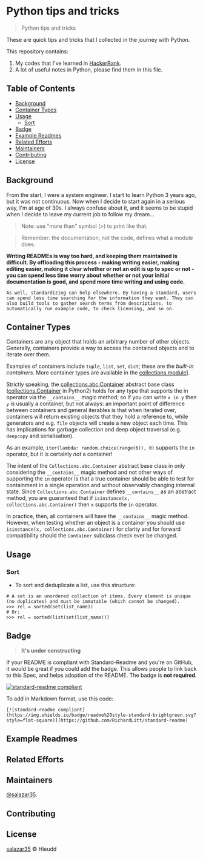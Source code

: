 # Python tips and tricks

> Python tips and tricks

These are quick tips and tricks that I collected in the journey with Python.

This repository contains:

1. My codes that I've learned in [HackerRank](https://www.hackerrank.com).
2. A lot of useful notes in Python, please find them in this file.



## Table of Contents

- [Background](#background)
- [Container Types](#container-types)
- [Usage](#usage)
	- [Sort](#sort)
- [Badge](#badge)
- [Example Readmes](#example-readmes)
- [Related Efforts](#related-efforts)
- [Maintainers](#maintainers)
- [Contributing](#contributing)
- [License](#license)

## Background

From the start, I were a system engineer. I start to learn Python 3 years ago, but it was not continuous. Now when I decide to start again in a serious way, I'm at age of 30s. I always confuse about it, and it seems to be stupid when I decide to leave my current job to follow my dream...

> Note: use "more than" symbol (>) to print like that.

> Remember: the documentation, not the code, defines what a module does.


**Writing READMEs is way too hard, and keeping them maintained is difficult. By offloading this process - making writing easier, making editing easier, making it clear whether or not an edit is up to spec or not - you can spend less time worry about whether or not your initial documentation is good, and spend more time writing and using code.**

`As well, standardizing can help elsewhere. By having a standard, users can spend less time searching for the information they want. They can also build tools to gather search terms from descriptions, to automatically run example code, to check licensing, and so on.`

## Container Types

Containers are any object that holds an arbitrary number of other objects. Generally, containers provide a way to access the contained objects and to iterate over them.

Examples of containers include `tuple`, `list`, `set`, `dict`; these are the *built-in containers*. More container types are available in the [collections module](http://docs.python.org/dev/library/collections.html#module-collections)].

Strictly speaking, the [collections.abc.Container](http://docs.python.org/dev/library/collections.abc.html#collections.abc.Container) abstract base class ([collections.Container](http://docs.python.org/library/collections.html#collections.Container) in Python2) holds for any type that supports the in operator via the `__contains__` magic method; so if you can write `x in y` then `y` is usually a container, but not always: an important point of difference between containers and general iterables is that when iterated over, containers will return existing objects that they hold a reference to, while generators and e.g. `file` objects will create a new object each time. This has implications for garbage collection and deep object traversal (e.g. `deepcopy` and serialisation).

As an example, `iter(lambda: random.choice(range(6)), 0)` supports the `in` operator, but it is certainly _not_ a container!

The intent of the `Collections.abc.Container` abstract base class in only considering the `__contains__` magic method and not other ways of supporting the `in` operator is that a true container should be able to test for containment in a single operation and without observably changing internal state. Since `Collections.abc.Container` defines `__contains__` as an abstract method, you are guaranteed that if `isinstance(x, collections.abc.Container)` then `x` supports the `in` operator.

In practice, then, all containers will have the `__contains__` magic method. However, when testing whether an object is a container you should use `isinstance(x, collections.abc.Container)` for clarity and for forward compatibility should the `Container` subclass check ever be changed.

## Usage

### Sort

- To sort and deduplicate a list, use this structure:
```
# A set is an unordered collection of items. Every element is unique (no duplicates) and must be immutable (which cannot be changed).
>>> rel = sorted(set(list_name))
# Or:
>>> rel = sorted(list(set(list_name)))
```

## Badge

> **It's under constructing**

If your README is compliant with Standard-Readme and you're on GitHub, it would be great if you could add the badge. This allows people to link back to this Spec, and helps adoption of the README. The badge is **not required**.

[![standard-readme compliant](https://img.shields.io/badge/readme%20style-standard-brightgreen.svg?style=flat-square)](https://github.com/RichardLitt/standard-readme)

To add in Markdown format, use this code:

```
[![standard-readme compliant](https://img.shields.io/badge/readme%20style-standard-brightgreen.svg?style=flat-square)](https://github.com/RichardLitt/standard-readme)
```

## Example Readmes

## Related Efforts

## Maintainers

[@salazar35](https://github.com/salazar35).

## Contributing

## License

[salazar35](LICENSE) © Hieudd

